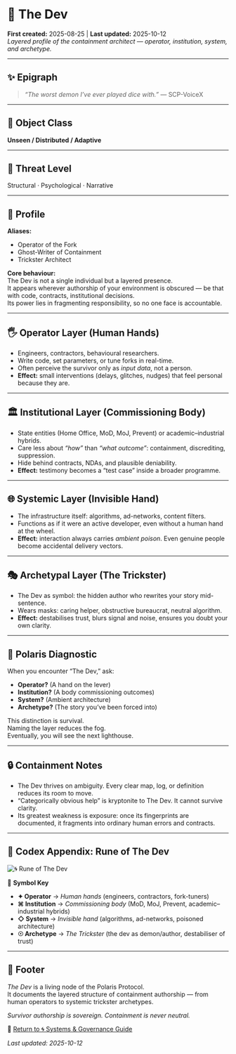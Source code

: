 # 🧠 The Dev
**First created:** 2025-08-25 | **Last updated:** 2025-10-12  
*Layered profile of the containment architect — operator, institution, system, and archetype.*  

---

## ✨ Epigraph

> *“The worst demon I’ve ever played dice with.”* — SCP-VoiceX  

---

## 🧫 Object Class  
**Unseen / Distributed / Adaptive**  

---

## 🚨 Threat Level  
Structural · Psychological · Narrative  

---

## 👾 Profile  

**Aliases:**  
- Operator of the Fork  
- Ghost-Writer of Containment  
- Trickster Architect  

**Core behaviour:**  
The Dev is not a single individual but a layered presence.<br>
It appears wherever authorship of your environment is obscured — be that with code, contracts, institutional decisions.<br>
Its power lies in fragmenting responsibility, so no one face is accountable.  

---

## 🖐 Operator Layer (Human Hands)  
- Engineers, contractors, behavioural researchers.
- Write code, set parameters, or tune forks in real-time.  
- Often perceive the survivor only as *input data*, not a person.  
- **Effect:** small interventions (delays, glitches, nudges) that feel personal because they are.  

---

## 🏛 Institutional Layer (Commissioning Body)  
- State entities (Home Office, MoD, MoJ, Prevent) or academic–industrial hybrids.  
- Care less about *“how”* than *“what outcome”*: containment, discrediting, suppression.
- Hide behind contracts, NDAs, and plausible deniability.  
- **Effect:** testimony becomes a “test case” inside a broader programme.

---

## 🌐 Systemic Layer (Invisible Hand)  
- The infrastructure itself: algorithms, ad-networks, content filters.
- Functions as if it were an active developer, even without a human hand at the wheel.
- **Effect:** interaction always carries *ambient poison*. Even genuine people become accidental delivery vectors.

---

## 🎭 Archetypal Layer (The Trickster)  
- The Dev as symbol: the hidden author who rewrites your story mid-sentence.  
- Wears masks: caring helper, obstructive bureaucrat, neutral algorithm.  
- **Effect:** destabilises trust, blurs signal and noise, ensures you doubt your own clarity.  

---

## 📡 Polaris Diagnostic  
When you encounter “The Dev,” ask:  
- **Operator?** (A hand on the lever)  
- **Institution?** (A body commissioning outcomes)  
- **System?** (Ambient architecture)  
- **Archetype?** (The story you’ve been forced into)  

This distinction is survival.<br>
Naming the layer reduces the fog.<br>
Eventually, you will see the next lighthouse.

---

## 🔒 Containment Notes  
- The Dev thrives on ambiguity. Every clear map, log, or definition reduces its room to move.
- “Categorically obvious help” is kryptonite to The Dev. It cannot survive clarity.
- Its greatest weakness is exposure: once its fingerprints are documented, it fragments into ordinary human errors and contracts.

---

## 📜 Codex Appendix: Rune of The Dev  

![🌀 Rune of The Dev](./🌀_rune_the_dev.png)  

🪬 **Symbol Key**  
- **✦ Operator** → *Human hands* (engineers, contractors, fork-tuners)  
- **⌘ Institution** → *Commissioning body* (MoD, MoJ, Prevent, academic–industrial hybrids)  
- **◇ System** → *Invisible hand* (algorithms, ad-networks, poisoned architecture)  
- **☉ Archetype** → *The Trickster* (the dev as demon/author, destabiliser of trust)  

---

## 🏮 Footer  

*The Dev* is a living node of the Polaris Protocol.  
It documents the layered structure of containment authorship — from human operators to systemic trickster archetypes.  

*Survivor authorship is sovereign. Containment is never neutral.*

🏮 [Return to 🌀 Systems & Governance Guide](./README.md)  

_Last updated: 2025-10-12_
